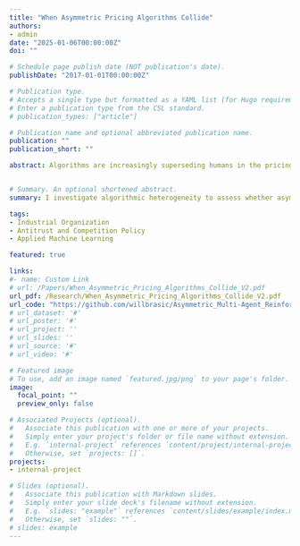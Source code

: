 ```yaml
---
title: "When Asymmetric Pricing Algorithms Collide"
authors:
- admin
date: "2025-01-06T00:00:00Z"
doi: ""

# Schedule page publish date (NOT publication's date).
publishDate: "2017-01-01T00:00:00Z"

# Publication type.
# Accepts a single type but formatted as a YAML list (for Hugo requirements).
# Enter a publication type from the CSL standard.
# publication_types: ["article"]

# Publication name and optional abbreviated publication name.
publication: ""
publication_short: ""

abstract: Algorithms are increasingly superseding humans in the pricing of goods and services, enabling firms to adapt to shifting market dynamics with greater precision. Despite the widespread adoption of these algorithms, there remains a scarcity of knowledge regarding their specific configurations and their impact on competition. I assess whether asymmetric reinforcement learning-based pricing algorithms can learn to engage in tacit collusion within a repeated Bertrand-Markov pricing environment. My analysis reveals that diverse algorithms can indeed learn to tacitly collude, consistently setting and sustaining prices above competitive levels. This practice results in enhanced firm profitability, while concurrently diminishing consumer welfare.


# Summary. An optional shortened abstract.
summary: I investigate algorithmic heterogeneity to assess whether asymmetric reinforcement learning-based pricing algorithms can effectively learn to engage in tacit collusion.

tags:
- Industrial Organization
- Antitrust and Competition Policy
- Applied Machine Learning

featured: true

links:
#- name: Custom Link
# url: /Papers/When_Asymmetric_Pricing_Algorithms_Collide_V2.pdf
url_pdf: /Research/When_Asymmetric_Pricing_Algorithms_Collide_V2.pdf
url_code: "https://github.com/willbrasic/Asymmetric_Multi-Agent_Reinforcement_Learning_Pricing_Competition"
# url_dataset: '#'
# url_poster: '#'
# url_project: ''
# url_slides: ''
# url_source: '#'
# url_video: '#'

# Featured image
# To use, add an image named `featured.jpg/png` to your page's folder.
image:
  focal_point: ""
  preview_only: false

# Associated Projects (optional).
#   Associate this publication with one or more of your projects.
#   Simply enter your project's folder or file name without extension.
#   E.g. `internal-project` references `content/project/internal-project/index.md`.
#   Otherwise, set `projects: []`.
projects:
- internal-project

# Slides (optional).
#   Associate this publication with Markdown slides.
#   Simply enter your slide deck's filename without extension.
#   E.g. `slides: "example"` references `content/slides/example/index.md`.
#   Otherwise, set `slides: ""`.
# slides: example
---
```

